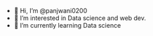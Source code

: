 - 👋 Hi, I’m @panjwani0200
- 👀 I’m interested in Data science and web dev.
- 🌱 I’m currently learning Data science 

<!---
panjwani0200/panjwani0200 is a ✨ special ✨ repository because its `README.md` (this file) appears on your GitHub profile.
You can click the Preview link to take a look at your changes.
--->
